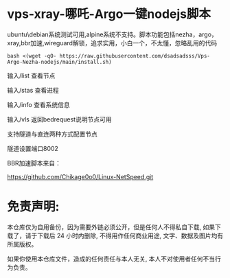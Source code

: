 # vps-xray-哪吒-Argo一键nodejs脚本

ubuntu\debian系统测试可用,alpine系统不支持。脚本功能包括nezha，argo，xray,bbr加速,wireguard解锁，追求实用，小白一个，不太懂，忽略乱用的代码

```
bash <(wget -qO- https://raw.githubusercontent.com/dsadsadsss/Vps-Argo-Nezha-nodejs/main/install.sh)
```

输入/list 查看节点

输入/stas 查看进程

输入/info 查看系统信息

输入/vls 返回bedrequest说明节点可用

支持隧道与直连两种方式配置节点

隧道设置端口8002


BBR加速脚本来自：

https://github.com/Chikage0o0/Linux-NetSpeed.git

# 免责声明:

本仓库仅为自用备份，因为需要外链必须公开，但是任何人不得私自下载, 如果下载了，请于下载后 24 小时内删除, 不得用作任何商业用途, 文字、数据及图片均有所属版权。 

如果你使用本仓库文件，造成的任何责任与本人无关, 本人不对使用者任何不当行为负责。
